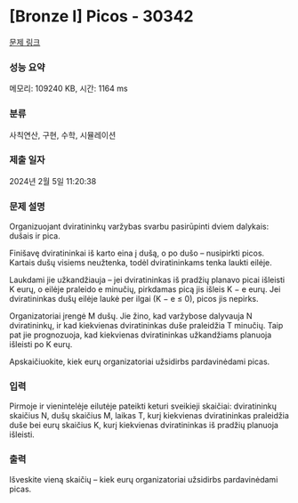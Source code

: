 # [Bronze I] Picos - 30342 

[문제 링크](https://www.acmicpc.net/problem/30342) 

### 성능 요약

메모리: 109240 KB, 시간: 1164 ms

### 분류

사칙연산, 구현, 수학, 시뮬레이션

### 제출 일자

2024년 2월 5일 11:20:38

### 문제 설명

<p>Organizuojant dviratininkų varžybas svarbu pasirūpinti dviem dalykais: dušais ir pica.</p>

<p>Finišavę dviratininkai iš karto eina į dušą, o po dušo – nusipirkti picos. Kartais dušų visiems neužtenka, todėl dviratininkams tenka laukti eilėje.</p>

<p>Laukdami jie užkandžiauja – jei dviratininkas iš pradžių planavo picai išleisti K eurų, o eilėje praleido e minučių, pirkdamas picą jis išleis K − e eurų. Jei dviratininkas dušų eilėje laukė per ilgai (K − e ≤ 0), picos jis nepirks.</p>

<p>Organizatoriai įrengė M dušų. Jie žino, kad varžybose dalyvauja N dviratininkų, ir kad kiekvienas dviratininkas duše praleidžia T minučių. Taip pat jie prognozuoja, kad kiekvienas dviratininkas užkandžiams planuoja išleisti po K eurų.</p>

<p>Apskaičiuokite, kiek eurų organizatoriai užsidirbs pardavinėdami picas.</p>

### 입력 

 <p>Pirmoje ir vienintelėje eilutėje pateikti keturi sveikieji skaičiai: dviratininkų skaičius N, dušų skaičius M, laikas T, kurį kiekvienas dviratininkas praleidžia duše bei eurų skaičius K, kurį kiekvienas dviratininkas iš pradžių planuoja išleisti.</p>

### 출력 

 <p>Išveskite vieną skaičių – kiek eurų organizatoriai užsidirbs pardavinėdami picas.</p>

